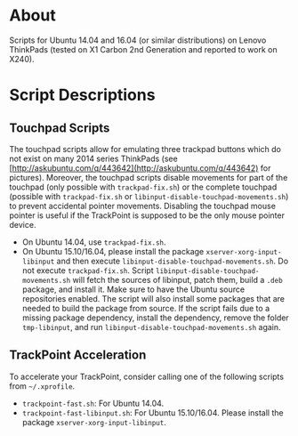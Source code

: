 # About

Scripts for Ubuntu 14.04 and 16.04 (or similar distributions) on Lenovo ThinkPads (tested
on X1 Carbon 2nd Generation and reported to work on X240).

# Script Descriptions

## Touchpad Scripts

The touchpad scripts allow for emulating three trackpad buttons which do not
exist on many 2014 series ThinkPads (see
[http://askubuntu.com/q/443642](http://askubuntu.com/q/443642) for pictures).
Moreover, the touchpad scripts disable movements for part of the touchpad (only
possible with `trackpad-fix.sh`) or the complete touchpad (possible with
`trackpad-fix.sh` or `libinput-disable-touchpad-movements.sh`) to prevent
accidental pointer movements. Disabling the touchpad mouse pointer is useful if
the TrackPoint is supposed to be the only mouse pointer device.

- On Ubuntu 14.04, use `trackpad-fix.sh`.
- On Ubuntu 15.10/16.04, please install the package
`xserver-xorg-input-libinput` and then execute
`libinput-disable-touchpad-movements.sh`. Do not execute
`trackpad-fix.sh`.
Script `libinput-disable-touchpad-movements.sh` will fetch the sources of libinput, patch them, build a `.deb` package, and install it.
Make sure to have the Ubuntu source repositories enabled.
The script will also install some packages that are needed to build the package from source.
If the script fails due to a missing package dependency, install the dependency, remove the folder `tmp-libinput`, and run `libinput-disable-touchpad-movements.sh` again.

## TrackPoint Acceleration

To accelerate your TrackPoint, consider calling one of the following scripts from `~/.xprofile`.

- `trackpoint-fast.sh`: For Ubuntu 14.04.
- `trackpoint-fast-libinput.sh`: For Ubuntu 15.10/16.04. Please install the
package `xserver-xorg-input-libinput`.

